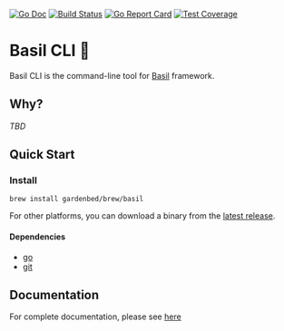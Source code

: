 [![Go Doc][godoc-image]][godoc-url]
[![Build Status][workflow-image]][workflow-url]
[![Go Report Card][goreport-image]][goreport-url]
[![Test Coverage][codecov-image]][codecov-url]

# Basil CLI 🌿

Basil CLI is the command-line tool for [Basil](https://github.com/gardenbed/basil) framework.

## Why?

_TBD_

## Quick Start

### Install

```
brew install gardenbed/brew/basil
```

For other platforms, you can download a binary from the [latest release](https://github.com/gardenbed/basil-cli/releases/latest).

#### Dependencies

  - [go](https://go.dev)
  - [git](https://git-scm.com)

## Documentation

For complete documentation, please see [here](./docs/index.md)


[godoc-url]: https://pkg.go.dev/github.com/gardenbed/basil-cli
[godoc-image]: https://pkg.go.dev/badge/github.com/gardenbed/basil-cli
[workflow-url]: https://github.com/gardenbed/basil-cli/actions
[workflow-image]: https://github.com/gardenbed/basil-cli/workflows/Go/badge.svg
[goreport-url]: https://goreportcard.com/report/github.com/gardenbed/basil-cli
[goreport-image]: https://goreportcard.com/badge/github.com/gardenbed/basil-cli
[codecov-url]: https://codecov.io/gh/gardenbed/basil-cli
[codecov-image]: https://codecov.io/gh/gardenbed/basil-cli/branch/main/graph/badge.svg
